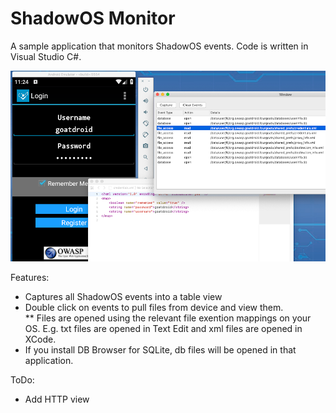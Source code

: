 # ShadowOS Monitor

A sample application that monitors ShadowOS events.  Code is written in Visual Studio C#.

![Tool Capture](../shadowos3.png)

Features:
* Captures all ShadowOS events into a table view
* Double click on events to pull files from device and view them.   
** Files are opened using the relevant file exention mappings on your OS.  E.g. txt files are opened in Text Edit and xml files are opened in XCode.   
* If you install DB Browser for SQLite, db files will be opened in that application.

ToDo:
* Add HTTP view

